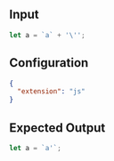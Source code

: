 
## Input
```javascript input
let a = `a` + '\'';
```

## Configuration
```json configuration
{
  "extension": "js"
}
```

## Expected Output
```javascript expected output
let a = `a'`;
```
